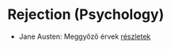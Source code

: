 # Rejection (Psychology)

- Jane Austen: Meggyőző érvek [részletek](_details/%7Bopf.creator%7D.md#id_59)